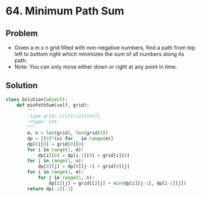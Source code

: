 # 64. Minimum Path Sum

## Problem
- Given a m x n grid filled with non-negative numbers, find a path from top left to bottom right which minimizes the sum of all numbers along its path.
- Note: You can only move either down or right at any point in time.

## Solution
```python
class Solution(object):
    def minPathSum(self, grid):
        """
        :type grid: List[List[int]]
        :rtype: int
        """
        m, n = len(grid), len(grid[0])
        dp = [[0]*(n) for _ in range(m)]
        dp[0][0] = grid[0][0]
        for i in range(1, m):
            dp[i][0] = dp[i-1][0] + grid[i][0]
        for j in range(1, n):
            dp[0][j] = dp[0][j-1] + grid[0][j]
        for i in range(1, m):
            for j in range(1, n):
                dp[i][j] = grid[i][j] + min(dp[i][j-1], dp[i-1][j])
        return dp[-1][-1]
```
